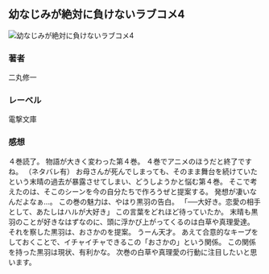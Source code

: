  ## 幼なじみが絶対に負けないラブコメ4
 ![幼なじみが絶対に負けないラブコメ4](https://cdn.discordapp.com/attachments/1211570779934695494/1217714245886804068/1fKYz-C_LE2sjkHQx9B6Y4PDCykUAm1M6SjTQncCDFTDUyw7zGDTzpA_qNkc5wg.png?ex=660507c4&is=65f292c4&hm=bd4e0975b7952164adaa4f6ac58aba7af8974e9305ebc817120d137bf09f776d&)
 ### 著者
 二丸修一
 ### レーベル
 電撃文庫
 ### 感想
４巻読了。
物語が大きく変わった第４巻。
４巻でアニメのほうだと終了ですね。
（ネタバレ有）
お母さんが死んでしまっても、そのまま舞台を続けていたという末晴の過去が暴露させてしまい、どうしようかと悩む第４巻。
そこで考えたのは、そこのシーンを今の自分たちで作ろうぜと提案する。
発想が凄いなんだよなぁ…。
この巻の魅力は、やはり黒羽の告白。
「──大好き。恋愛の相手として、あたしはハルが大好き」
この言葉をどれほど待っていたか。
末晴も黒羽のことが好きなはずなのに、頭に浮かび上がってくるのは白草や真理愛達。
それを察した黒羽は、おさかのを提案。
うーん天才。
あえて合意的なキープをしておくことで、イチャイチャできるこの「おさかの」という関係。
この関係を持った黒羽は現状、有利かな。
次巻の白草や真理愛の行動に注目したいと思います。